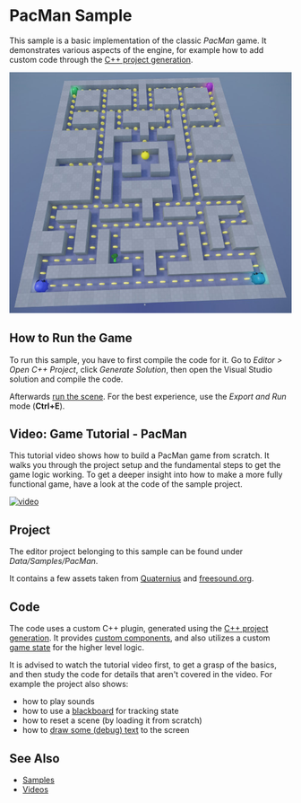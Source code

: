# PacMan Sample

This sample is a basic implementation of the classic *PacMan* game. It demonstrates various aspects of the engine, for example how to add custom code through the [C++ project generation](../docs/custom-code/cpp/cpp-project-generation.md).

![PacMan1](media/pacman1.jpg)

## How to Run the Game

To run this sample, you have to first compile the code for it. Go to *Editor > Open C++ Project*, click *Generate Solution*, then open the Visual Studio solution and compile the code.

Afterwards [run the scene](../docs/editor/run-scene.md). For the best experience, use the *Export and Run* mode (**Ctrl+E**).

## Video: Game Tutorial - PacMan

This tutorial video shows how to build a PacMan game from scratch. It walks you through the project setup and the fundamental steps to get the game logic working. To get a deeper insight into how to make a more fully functional game, have a look at the code of the sample project.

[![video](https://img.youtube.com/vi/-qsysf06xsU/0.jpg)](https://www.youtube.com/watch?v=-qsysf06xsU)

## Project

The editor project belonging to this sample can be found under *Data/Samples/PacMan*.

It contains a few assets taken from [Quaternius](https://quaternius.com) and [freesound.org](https://freesound.org).

## Code

The code uses a custom C++ plugin, generated using the [C++ project generation](../docs/custom-code/cpp/cpp-project-generation.md). It provides [custom components](../docs/custom-code/cpp/custom-cpp-component.md), and also utilizes a custom [game state](../docs/runtime/application/game-state.md) for the higher level logic.

It is advised to watch the tutorial video first, to get a grasp of the basics, and then study the code for details that aren't covered in the video. For example the project also shows:

* how to play sounds
* how to use a [blackboard](../docs/Miscellaneous/blackboards.md) for tracking state
* how to reset a scene (by loading it from scratch)
* how to [draw some (debug) text](../docs/debugging/debug-rendering.md) to the screen

## See Also

* [Samples](samples-overview.md)
* [Videos](../getting-started/videos.md)
